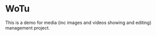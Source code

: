 WoTu
====

This is a demo for media (inc images and videos showing and editing) management project.
